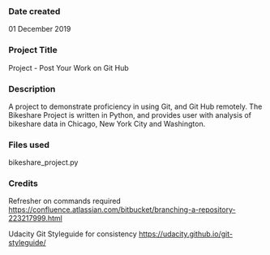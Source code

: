 ### Date created
01 December 2019

### Project Title
Project - Post Your Work on Git Hub

### Description
 A project to demonstrate proficiency in using Git, and Git Hub remotely.  The Bikeshare Project is written in Python, and provides user with analysis of bikeshare data in Chicago, New York City and Washington.

### Files used
bikeshare_project.py

### Credits
Refresher on commands required
https://confluence.atlassian.com/bitbucket/branching-a-repository-223217999.html

Udacity Git Styleguide for consistency
https://udacity.github.io/git-styleguide/
